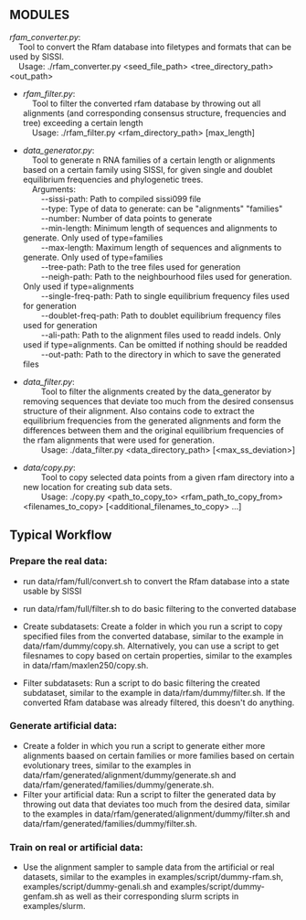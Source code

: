 ## MODULES
*rfam_converter.py*:<br>
&nbsp;&nbsp;&nbsp;&nbsp;Tool to convert the Rfam database into filetypes and formats that can be used by SISSI.<br>
&nbsp;&nbsp;&nbsp;&nbsp;Usage: ./rfam_converter.py <seed_file_path> <tree_directory_path> <out_path>

* *rfam_filter.py*:<br>
&nbsp;&nbsp;&nbsp;&nbsp;Tool to filter the converted rfam database by throwing out all alignments (and corresponding consensus structure, frequencies and tree) exceeding a certain length<br>
&nbsp;&nbsp;&nbsp;&nbsp;Usage: ./rfam_filter.py <rfam_directory_path> \[max_length\]

* *data_generator.py*:<br>
&nbsp;&nbsp;&nbsp;&nbsp;Tool to generate n RNA families of a certain length or alignments based on a certain family using SISSI, for given single and doublet equilibrium frequencies and phylogenetic trees.<br>
&nbsp;&nbsp;&nbsp;&nbsp;Arguments:<br>
&nbsp;&nbsp;&nbsp;&nbsp;&nbsp;&nbsp;&nbsp;&nbsp;--sissi-path:        Path to compiled sissi099 file<br>
&nbsp;&nbsp;&nbsp;&nbsp;&nbsp;&nbsp;&nbsp;&nbsp;--type:              Type of data to generate: can be "alignments" "families"<br>
&nbsp;&nbsp;&nbsp;&nbsp;&nbsp;&nbsp;&nbsp;&nbsp;--number:            Number of data points to generate<br>
&nbsp;&nbsp;&nbsp;&nbsp;&nbsp;&nbsp;&nbsp;&nbsp;--min-length:        Minimum length of sequences and alignments to generate. Only used of type=families<br>
&nbsp;&nbsp;&nbsp;&nbsp;&nbsp;&nbsp;&nbsp;&nbsp;--max-length:        Maximum length of sequences and alignments to generate. Only used of type=families<br>
&nbsp;&nbsp;&nbsp;&nbsp;&nbsp;&nbsp;&nbsp;&nbsp;--tree-path:         Path to the tree files used for generation<br>
&nbsp;&nbsp;&nbsp;&nbsp;&nbsp;&nbsp;&nbsp;&nbsp;--neigh-path:        Path to the neighbourhood files used for generation. Only used if type=alignments<br>
&nbsp;&nbsp;&nbsp;&nbsp;&nbsp;&nbsp;&nbsp;&nbsp;--single-freq-path:  Path to single equilibrium frequency files used for generation<br>
&nbsp;&nbsp;&nbsp;&nbsp;&nbsp;&nbsp;&nbsp;&nbsp;--doublet-freq-path: Path to doublet equilibrium frequency files used for generation<br>
&nbsp;&nbsp;&nbsp;&nbsp;&nbsp;&nbsp;&nbsp;&nbsp;--ali-path:          Path to the alignment files used to readd indels. Only used if type=alignments. Can be omitted if nothing should be readded<br>
&nbsp;&nbsp;&nbsp;&nbsp;&nbsp;&nbsp;&nbsp;&nbsp;--out-path:          Path to the directory in which to save the generated files<br>

* *data_filter.py*:<br>
&nbsp;&nbsp;&nbsp;&nbsp;&nbsp;&nbsp;&nbsp;&nbsp;Tool to filter the alignments created by the data_generator by removing sequences that deviate too much from the desired consensus structure of their alignment. Also contains code to extract the equilibrium frequencies from the generated alignments and form the differences between them and the original equilibrium frequencies of the rfam alignments that were used for generation.<br>
&nbsp;&nbsp;&nbsp;&nbsp;&nbsp;&nbsp;&nbsp;&nbsp;Usage: ./data_filter.py <data_directory_path> \[<max_ss_deviation>\]<br>

* *data/copy.py*:<br>
&nbsp;&nbsp;&nbsp;&nbsp;&nbsp;&nbsp;&nbsp;&nbsp;Tool to copy selected data points from a given rfam directory into a new location for creating sub data sets.<br>
&nbsp;&nbsp;&nbsp;&nbsp;&nbsp;&nbsp;&nbsp;&nbsp;Usage: ./copy.py <path_to_copy_to> <rfam_path_to_copy_from> <filenames_to_copy> \[<additional_filenames_to_copy> ...\]<br>

## Typical Workflow
### Prepare the real data:
* run data/rfam/full/convert.sh to convert the Rfam database into a state usable by SISSI
* run data/rfam/full/filter.sh to do basic filtering to the converted database

* Create subdatasets: Create a folder in which you run a script to copy specified files from the converted database, similar to the example in data/rfam/dummy/copy.sh. Alternatively, you can use a script to get filesnames to copy based on certain properties, similar to the examples in data/rfam/maxlen250/copy.sh.
* Filter subdatasets: Run a script to do basic filtering the created subdataset, similar to the example in data/rfam/dummy/filter.sh. If the converted Rfam database was already filtered, this doesn't do anything.

### Generate artificial data:
* Create a folder in which you run a script to generate either more alignments baased on certain families or more families based on certain evolutionary trees, similar to the examples in data/rfam/generated/alignment/dummy/generate.sh and data/rfam/generated/families/dummy/generate.sh.
* Filter your artificial data: Run a script to filter the generated data by throwing out data that deviates too much from the desired data, similar to the examples in data/rfam/generated/alignment/dummy/filter.sh and data/rfam/generated/families/dummy/filter.sh.

### Train on real or artificial data:
* Use the alignment sampler to sample data from the artificial or real datasets, similar to the examples in examples/script/dummy-rfam.sh, examples/script/dummy-genali.sh and examples/script/dummy-genfam.sh as well as their corresponding slurm scripts in examples/slurm.
